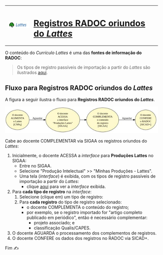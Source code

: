 <table>
<tr>
<td> <img src="../media/icon-lattes.jpg" width=100> </td>
  <td><a href="./lattes.md"><H1>Registros RADOC oriundos do <i>Lattes</i></H1></a></td>
</tr>
</table>

O conteúdo do _Currículo Lattes_ é uma das **fontes de informação do RADOC**:

> Os tipos de registro passíveis de importação a partir do _Lattes_ são ilustrados [aqui](../media/interface-lattes.jpg).

## Fluxo para Registros RADOC oriundos do _Lattes_

A figura a seguir ilustra o fluxo para **Registros RADOC oriundos do _Lattes_**.

<img src="../media/fluxo-lattes.jpg" width="700">

Cabe ao docente COMPLEMENTAR via SIGAA os registros oriundos do _Lattes_:
1. Inicialmente, o docente ACESSA a _interface_ para **Produções Lattes** no SIGAA:
   - Entre no SIGAA.
   - Selecione "Produção Intelectual" >> "Minhas Produções - Lattes".
   - Uma tela (_interface_) é exibida, com os tipos de registro passíveis de importação a partir do _Lattes_:
     - clique [aqui](../media/lattes.jpg) para ver a _interface_ exibida.
1. Para **cada tipo de registro** na _interface_:
   1. Selecione (clique em) um tipo de registro:
   1. Para **cada registro** do tipo de registro selecionado:
      - o docente COMPLEMENTA o conteúdo do registro;
      - por exemplo, se o registro importado for "artigo completo publicado em periódico", então é necessário complementar:
        - projeto associado; e
        - classificação Qualis/CAPES.
1. O docente AGUARDA o processamento dos complementos de registros.
1. O docente CONFERE os dados dos registros no RADOC via SICAD+.

Fim &#9997;
